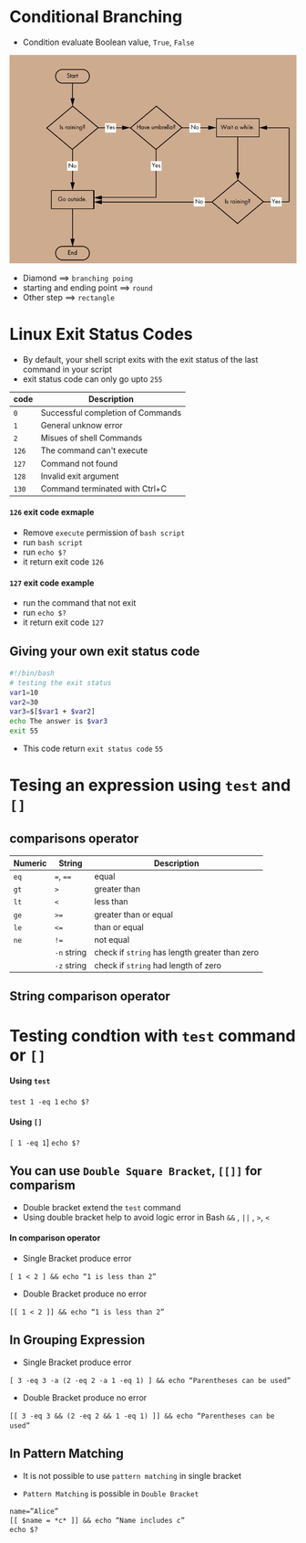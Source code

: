 # Conditional Branching

- Condition evaluate Boolean value, `True`, `False`

![Braching](../photo/branch1.png)


- Diamond 						==> `branching poing`
- starting and ending point  	==> `round`
- Other step 					==> `rectangle`


# Linux Exit Status Codes

- By default, your shell script exits with the exit status of the last command in your script
- exit status code can only go upto `255`



|code 		| Description						|
|-----------|-----------------------------------|
| `0`		| Successful completion of Commands	|
| `1`		| General unknow error				|
| `2` 		| Misues of shell Commands			|
| `126`		| The command can't execute			|
| `127`		| Command not found					|
| `128`		| Invalid exit argument				|
| `130`		| Command terminated with Ctrl+C 	|


#### `126` exit code exmaple

- Remove `execute` permission of `bash script`
- run `bash script`
- run `echo $?`
- it return exit code `126`

#### `127` exit code example

- run the command that not exit
- run `echo $?`
- it return exit code `127`

## Giving your own exit status code

``` bash
#!/bin/bash
# testing the exit status
var1=10
var2=30
var3=$[$var1 + $var2]
echo The answer is $var3
exit 55
```

- This code return `exit status code` `55`


# Tesing an expression using `test` and `[]`


## comparisons operator



| Numeric  	| String 		|		 Description	|
|----------	|---------------|-----------------------|
| `eq`		| `=`, `==`		| equal					|
| `gt`		| `>`			| greater than			|
| `lt`		| `<`			| less than				|
| `ge`		| `>=`			| greater than or equal	|
| `le`		| `<=`			| than or equal			|
| `ne`		| `!=`			| not equal				|
|			| `-n` string	| check if `string` has length greater than zero|
|		 	| `-z` string 	| check if `string` had length of zero			|





## String comparison operator



# Testing condtion with `test` command or `[]`

#### Using `test`
`test 1 -eq 1`
`echo $?`

#### Using `[]`
`[ 1 -eq 1`]
`echo $?`


## You can use `Double Square Bracket`, `[[]]` for comparism

- Double bracket extend the `test` command
- Using double bracket help to avoid logic error in Bash `&&` , `||` , `>`, `<`

#### In comparison operator

- Single Bracket produce error


`[ 1 < 2 ] && echo “1 is less than 2”`  

- Double Bracket produce no error

`[[ 1 < 2 ]] && echo “1 is less than 2”`


## In Grouping Expression

- Single Bracket produce error 

`[ 3 -eq 3 -a (2 -eq 2 -a 1 -eq 1) ] && echo “Parentheses can be used”`

- Double Bracket produce no error

`[[ 3 -eq 3 && (2 -eq 2 && 1 -eq 1) ]] && echo “Parentheses can be used”`


## In Pattern Matching

- It is not possible to use `pattern matching` in single bracket




- `Pattern Matching` is possible in `Double Bracket`

```
name=”Alice”
[[ $name = *c* ]] && echo “Name includes c”
echo $?
```


